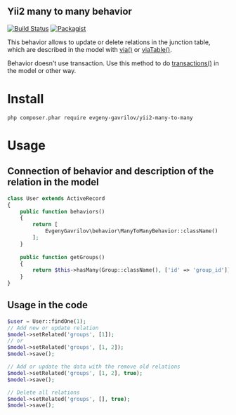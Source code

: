 Yii2 many to many behavior
------------------------
[![Build Status](https://travis-ci.org/EvgenyGavrilov/yii2-many-to-many.svg?branch=master)](https://travis-ci.org/EvgenyGavrilov/yii2-many-to-many)
[![Packagist](https://img.shields.io/packagist/l/doctrine/orm.svg)](https://packagist.org/packages/evgeny-gavrilov/yii2-many-to-many)

This behavior allows to update or delete relations in the junction table, which are described in the model with
[via()](http://www.yiiframework.com/doc-2.0/yii-db-activerelationtrait.html#via%28%29-detail)
or
[viaTable()](http://www.yiiframework.com/doc-2.0/yii-db-activequery.html#viaTable%28%29-detail).

Behavior doesn't use transaction. Use this method to do [transactions()](http://www.yiiframework.com/doc-2.0/yii-db-activerecord.html#transactions%28%29-detail)
in the model or other way.

# Install
```
php composer.phar require evgeny-gavrilov/yii2-many-to-many
```

# Usage

## Connection of behavior and description of the relation in the model
```php
class User extends ActiveRecord
{
    public function behaviors()
    {
        return [
            EvgenyGavrilov\behavior\ManyToManyBehavior::className()
        ];
    }
    
    public function getGroups()
    {
        return $this->hasMany(Group::className(), ['id' => 'group_id'])->viaTable('user_group', ['user_id' => 'id']);
    }
}
```

## Usage in the code
```php
$user = User::findOne(1);
// Add new or update relation
$model->setRelated('groups', [1]);
// or
$model->setRelated('groups', [1, 2]);
$model->save();

// Add or update the data with the remove old relations
$model->setRelated('groups', [1, 2], true);
$model->save();

// Delete all relations
$model->setRelated('groups', [], true);
$model->save();
```